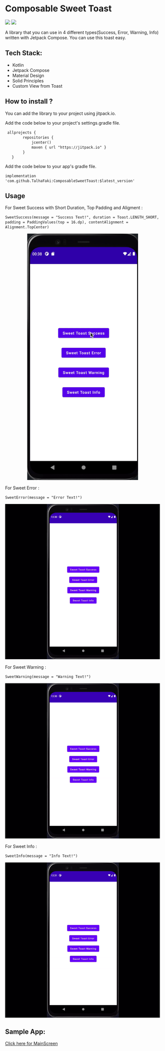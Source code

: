

# Composable Sweet Toast 
[![](https://jitpack.io/v/TalhaFaki/ComposableSweetToast.svg)](https://jitpack.io/#TalhaFaki/ComposableSweetToast)
[![](https://img.shields.io/badge/Android%20Arsenal-ComposableSweetToast-green.svg?style=flat)](https://android-arsenal.com/details/1/8260)

A library that you can use in 4 different types(Success, Error, Warning, Info) written with Jetpack Compose. You can use this toast easy.

## Tech Stack:
* Kotlin 
* Jetpack Compose
* Material Design
* Solid Principles
* Custom View from Toast

## How to install ? 
You can add the library to your project using jitpack.io.

Add the code below to your project's settings.gradle file.

```
 allprojects {
        repositories {
            jcenter()
            maven { url "https://jitpack.io" }
        }
   }
```


Add the code below to your app's gradle file.
```
implementation 'com.github.TalhaFaki:ComposableSweetToast:$latest_version'
```
## Usage

For Sweet Success with Short Duration, Top Padding and Aligment : 
```
SweetSuccess(message = "Success Text!", duration = Toast.LENGTH_SHORT, padding = PaddingValues(top = 16.dp), contentAlignment = Alignment.TopCenter)
```
<p align="center">
  <img src="https://github.com/TalhaFaki/ComposableSweetToast/blob/master/success.gif" alt="animated" />
</p>
  
For Sweet Error :
```
SweetError(message = "Error Text!")
```
<p align="center">
  <img src="https://github.com/TalhaFaki/ComposableSweetToast/blob/master/error.gif" alt="animated" />
</p>

For Sweet Warning : 
```
SweetWarning(message = "Warning Text!")
```
<p align="center">
  <img src="https://github.com/TalhaFaki/ComposableSweetToast/blob/master/warning.gif" alt="animated" />
</p>

For Sweet Info : 
```
SweetInfo(message = "Info Text!")
```
<p align="center">
  <img src="https://github.com/TalhaFaki/ComposableSweetToast/blob/master/info.gif" alt="animated" />
</p>

## Sample App: 
[Click here for MainScreen](https://github.com/TalhaFaki/ComposableSweetToast/blob/master/app/src/main/java/com/android/composablesweettoast/MainScreen.kt)
